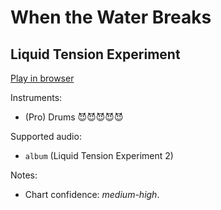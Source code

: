 # When the Water Breaks

## Liquid Tension Experiment


[Play in browser](http://pages.cs.wisc.edu/~tolly/customs/liquid-tension-experiment/when-the-water-breaks)

Instruments:

  * (Pro) Drums 😈😈😈😈😈

Supported audio:

  * `album` (Liquid Tension Experiment 2)

Notes:

  * Chart confidence: *medium-high*.

